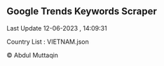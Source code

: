 

## Google Trends Keywords Scraper 
 
Last Update 12-06-2023 , 14:09:31

Country List :
VIETNAM.json



© Abdul Muttaqin 
